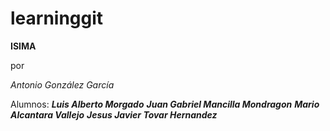 # learninggit
**ISIMA**

por

_Antonio González García_

Alumnos:
**_Luis Alberto Morgado_**
**_Juan Gabriel Mancilla Mondragon_**
**_Mario Alcantara Vallejo_**
**_Jesus Javier Tovar Hernandez_**

